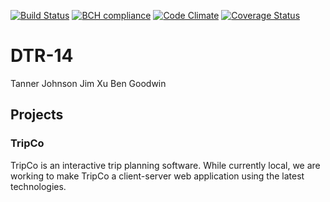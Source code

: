 [![Build Status](https://travis-ci.com/csu2017sp314/DTR-14.svg?token=g3Pjq4ycUmY7syvEBKZz&branch=master)](https://travis-ci.com/csu2017sp314/DTR-14)
[![BCH compliance](https://bettercodehub.com/edge/badge/csu2017sp314/DTR-14?token=74a73d6e53f3371de60d42dd3206a44e54a088ce)](https://bettercodehub.com/)
[![Code Climate](https://codeclimate.com/github/codeclimate/codeclimate/badges/gpa.svg)](https://codeclimate.com/repos/58d1d5703de5b2025a000638)
[![Coverage Status](https://coveralls.io/repos/github/csu2017sp314/DTR-14/badge.svg?branch=patch-10&t=8dRkRX)](https://coveralls.io/github/csu2017sp314/DTR-14)

# DTR-14
Tanner Johnson
Jim Xu
Ben Goodwin

## Projects
### TripCo
TripCo is an interactive trip planning software. While currently local, we are working to make TripCo a client-server web application using the latest technologies. 
